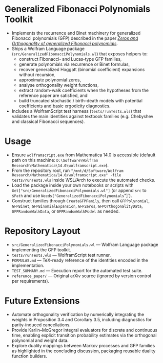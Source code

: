 # Generalized Fibonacci Polynomials Toolkit
- Implements the recurrence and Binet machinery for generalized Fibonacci polynomials (GFP) described in the paper [*Zeros and Orthogonality of generalized Fibonacci polynomials*](https://arxiv.org/abs/2510.00074).
- Ships a Wolfram Language package (`src/GeneralizedFibonacciPolynomials.wl`) that exposes helpers to:
  - construct Fibonacci- and Lucas-type GFP families,
  - generate polynomials via recurrence or Binet formulas,
  - recover generalized Hoggatt (binomial coefficient) expansions without recursion,
  - approximate polynomial zeros,
  - analyse orthogonality weight functions,
  - extract random-walk coefficients when the hypotheses from the reference paper are satisfied, and
  - build truncated stochastic / birth–death models with potential coefficients and basic ergodicity diagnostics.
- Includes a WolframScript test harness (`tests/runTests.wls`) that validates the main identities against textbook families (e.g. Chebyshev and classical Fibonacci sequences).

# Usage
- Ensure `wolframscript.exe` from Mathematica 14.0 is accessible (default path on this machine: `D:\Software\Wolfram Research\Mathematica\14.0\wolframscript.exe`).
- From the repository root, run `"/mnt/d/Software/Wolfram Research/Mathematica/14.0/wolframscript.exe" -file tests/runTests.wls` inside WSL/Arch to execute the automated checks.
- Load the package inside your own notebooks or scripts with `Get["src/GeneralizedFibonacciPolynomials.wl"]` (or append `src` to `$Path` and use `Needs["GeneralizedFibonacciPolynomials`"]`).
- Construct families through `CreateGFPFamily`, then call `GFPPolynomial`, `GFPBinet`, `GFPBinomialExpansion`, `GFPZeros`, `GFPOrthogonalityData`, `GFPRandomWalkData`, or `GFPRandomWalkModel` as needed.

# Repository Layout
- `src/GeneralizedFibonacciPolynomials.wl` — Wolfram Language package implementing the GFP toolkit.
- `tests/runTests.wls` — WolframScript test runner.
- `FORMULAS.md` — TeX-ready reference of the identities encoded in the implementation.
- `TEST_SUMMARY.md` — Execution report for the automated test suite.
- `reference_paper/` — Original arXiv source (ignored by version control per requirements).

# Future Extensions
- Automate orthogonality verification by numerically integrating the weights in Proposition 3.4 and Corollary 3.5, including diagnostics for parity-induced cancellations.
- Provide Karlin–McGregor integral evaluators for discrete and continuous time, enabling explicit transition probability estimates via the orthogonal polynomial and weight data.
- Explore duality mappings between Markov processes and GFP families as highlighted in the concluding discussion, packaging reusable duality function builders.

